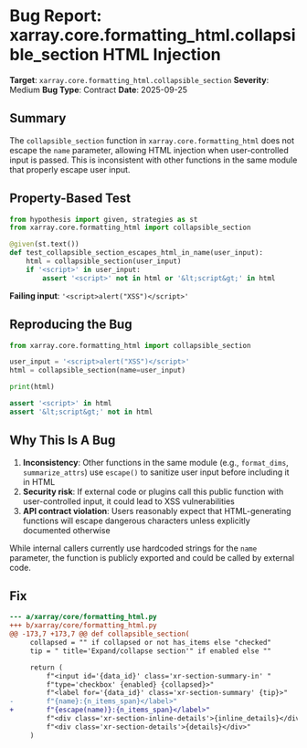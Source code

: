 # Bug Report: xarray.core.formatting_html.collapsible_section HTML Injection

**Target**: `xarray.core.formatting_html.collapsible_section`
**Severity**: Medium
**Bug Type**: Contract
**Date**: 2025-09-25

## Summary

The `collapsible_section` function in `xarray.core.formatting_html` does not escape the `name` parameter, allowing HTML injection when user-controlled input is passed. This is inconsistent with other functions in the same module that properly escape user input.

## Property-Based Test

```python
from hypothesis import given, strategies as st
from xarray.core.formatting_html import collapsible_section

@given(st.text())
def test_collapsible_section_escapes_html_in_name(user_input):
    html = collapsible_section(user_input)
    if '<script>' in user_input:
        assert '<script>' not in html or '&lt;script&gt;' in html
```

**Failing input**: `'<script>alert("XSS")</script>'`

## Reproducing the Bug

```python
from xarray.core.formatting_html import collapsible_section

user_input = '<script>alert("XSS")</script>'
html = collapsible_section(name=user_input)

print(html)

assert '<script>' in html
assert '&lt;script&gt;' not in html
```

## Why This Is A Bug

1. **Inconsistency**: Other functions in the same module (e.g., `format_dims`, `summarize_attrs`) use `escape()` to sanitize user input before including it in HTML
2. **Security risk**: If external code or plugins call this public function with user-controlled input, it could lead to XSS vulnerabilities
3. **API contract violation**: Users reasonably expect that HTML-generating functions will escape dangerous characters unless explicitly documented otherwise

While internal callers currently use hardcoded strings for the `name` parameter, the function is publicly exported and could be called by external code.

## Fix

```diff
--- a/xarray/core/formatting_html.py
+++ b/xarray/core/formatting_html.py
@@ -173,7 +173,7 @@ def collapsible_section(
     collapsed = "" if collapsed or not has_items else "checked"
     tip = " title='Expand/collapse section'" if enabled else ""

     return (
         f"<input id='{data_id}' class='xr-section-summary-in' "
         f"type='checkbox' {enabled} {collapsed}>"
         f"<label for='{data_id}' class='xr-section-summary' {tip}>"
-        f"{name}:{n_items_span}</label>"
+        f"{escape(name)}:{n_items_span}</label>"
         f"<div class='xr-section-inline-details'>{inline_details}</div>"
         f"<div class='xr-section-details'>{details}</div>"
     )
```